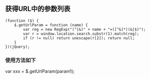 ## 获得URL中的参数列表
```
(function ($) {
    $.getUrlParam = function (name) {
        var reg = new RegExp("(^|&)" + name + "=([^&]*)(&|$)");
        var r = window.location.search.substr(1).match(reg);
        if (r != null) return unescape(r[2]); return null;
    }
})(jQuery);
```
### 使用方法如下
var xxx = $.getUrlParam(param1);
